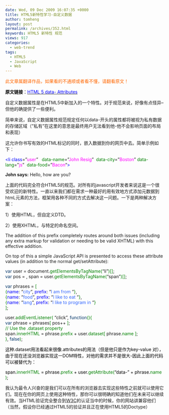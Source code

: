 ```yaml
---
date: Wed, 09 Dec 2009 16:07:35 +0000
title: HTML5新特性学习-自定义数据
author: tomheng
layout: post
permalink: /archives/352.html
keywords: HTML5 新特性 规范
views: 917
categories:
  - web-trend
tags:
  - HTML5
  - JavaScript
  - Web
---
```

<span style="color: #ff6600;">此文章属翻译作品，如果看的不通顺或者看不懂，请翻看原文！</span>

<span style="color: #ff6600;"><span style="color: #000000;"><strong>原文<span style="color: #000000;">链接</span></strong></span><span style="color: #000000;">：</span></span><a class="wpgallery" title="HTML 5 data- Attributes" href="http://ejohn.org/blog/html-5-data-attributes/ " target="_blank"><span style="color: #0000ff;">HTML 5 data- Attributes</span></a>

自定义数据属性是在HTML5中新加入的一个特性。对于规范来说，好像有点怪异&#8211;但他的确提供了一些便利。

简单来说，自定义数据属性规范规定任何以data-开头的属性都将被视为私有数据的存储区域（&#8221;私有&#8221;在这里的意思是最终用户无法看到他-他不会影响页面的布局和表现）

这允许你书写有效的HTML标记的同时，嵌入数据到你的网页中去。简单示例如下：

<span style="color: #0000ff;"><li </span><span style="color: #0000ff;">class</span>=&#8221;<span style="color: #ff00ff;">user</span>&#8221;   <span style="color: #008000;">data-name</span>=&#8221;<span style="color: #ff00ff;">John Resig</span>&#8221;  <span style="color: #008000;">data-city</span>=&#8221;<span style="color: #ff00ff;">Boston</span>&#8221; <span style="color: #008000;">data-lang</span>=&#8221;<span style="color: #ff00ff;">js</span>&#8221;  <span style="color: #008000;">data-food</span>=&#8221;<span style="color: #ff00ff;">Bacon</span>&#8220;<span style="color: #0000ff;">></span>

<span style="color: #0000ff;"> <b></span>John says:<span style="color: #0000ff;"></b> <span></span>Hello, how are you?<span style="color: #0000ff;"></span></span>

<span style="color: #0000ff;"></li></span>

上面的代码完全符合HTML5的规范。对所有的javascript开发者来说这是一个很受欢迎的新特性。一直以来我们都在需求一种最好的用有效地方式添加元数据到htmL元素的方法，框架用各种不同的方式去解决这一问题。一下是两种解决方案：

1）使用HTML，但自定义DTD。

2）使用XHTML，与特定的命名空间。

The addition of this prefix completely routes around both issues (including any extra markup for validation or needing to be valid XHTML) with this effective addition.

On top of this a simple JavaScript API is presented to access these attribute values (in addition to the normal get/setAttribute):

<span style="color: #003366;">var </span>user = document.<span style="color: #008000;">getElementsByTagName</span><span style="color: #008000;">(</span>&#8220;li&#8221;<span style="color: #008000;">)[</span><span style="color: #ff0000;"></span><span style="color: #008000;">]</span>;  
<span style="color: #003366;">var</span> pos = <span style="color: #ff0000;"></span>, span = user.<span style="color: #008000;">getElementsByTagName(</span>&#8220;span&#8221;<span style="color: #008000;">)[</span><span style="color: #ff0000;"></span><span style="color: #008000;">]</span>;

<span style="color: #003366;">var</span> phrases = <span style="color: #008000;">[</span>  
<span style="color: #008000;"> {</span><span style="color: #0000ff;">name</span>: &#8220;<span style="color: #3366ff;">city</span>&#8220;, <span style="color: #0000ff;">prefix</span>: &#8220;<span style="color: #3366ff;">I am from</span> &#8220;<span style="color: #008000;">}</span>,  
<span style="color: #008000;"> {</span><span style="color: #0000ff;">name</span>: &#8220;<span style="color: #3366ff;">food</span>&#8220;, <span style="color: #0000ff;">prefix</span>: &#8220;<span style="color: #3366ff;">I like to eat</span> &#8220;<span style="color: #008000;">}</span>,  
<span style="color: #008000;"> {</span><span style="color: #0000ff;">name</span>: &#8220;<span style="color: #3366ff;">lang</span>&#8220;, <span style="color: #0000ff;">prefi</span><span style="color: #0000ff;">x</span>: &#8220;<span style="color: #3366ff;">I like to program in</span> &#8220;<span style="color: #008000;">}</span>  
<span style="color: #008000;">]</span>;

user.<span style="color: #008000;">addEventListener</span><span style="color: #008000;">( </span>&#8220;click&#8221;,<span style="color: #003366;"> function</span><span style="color: #008000;">(){</span>  
<span style="color: #003366;"> var</span> phrase = phrases<span style="color: #008000;">[</span> pos++ <span style="color: #008000;">]</span>;  
<span style="color: #008000;"> // Use the .dataset property</span>  
span.<span style="color: #008000;">innerHTML </span>= phrase.<span style="color: #008000;">prefix</span> + user.<span style="color: #008000;">dataset[</span> phrase.<span style="color: #008000;">name</span><span style="color: #008000;"><span style="color: #008000;"> </span>]</span>;  
<span style="color: #008000;">}</span>,<span style="color: #003366;"> false</span><span style="color: #008000;">)</span>;

<span style="color: #008000;"><span style="color: #000000;">这种.dataset用法看起来很像.attributes的用法（但是他只是作为key-value 对），由于现在还没浏览器实现这一DOM特性，对他的需求并不是很大-因此上面的代码可以被替代为：</span></span>

<span style="color: #008000;"><span style="color: #000000;">span.<span style="color: #008000;">innerHTML</span> = phrase.<span style="color: #008000;">prefix</span> + user.<span style="color: #008000;">getAttribute</span><span style="color: #008000;">(</span>&#8220;data-&#8221; + phrase.<span style="color: #008000;">name )</span>;</span></span>

我认为最令人兴奋的是我们可以在所有的浏览器去实现这些特性之前就可以使用它们。现在在你的网页上使用这种特性，那你可以很明确的知道他们在未来可以继续有效。当HTML验证完全整合到<a class="wpgallery" title="w3c" href="http://www.w3.org" target="_blank">W3C</a>的认证当中的时候，你的网站讲兼容他们（当然，假设你已经通过HTML5的验证并且正在使用HTML5的Doctype）
